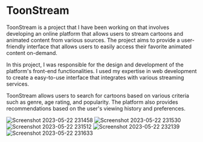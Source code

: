 # ToonStream
ToonStream is a project that I have been working on that involves developing an online platform that allows users to stream cartoons and animated content from various sources. The project aims to provide a user-friendly interface that allows users to easily access their favorite animated content on-demand.

In this project, I was responsible for the design and development of the platform's front-end functionalities. I used my expertise in web development to create a easy-to-use interface that integrates with various streaming services.

ToonStream allows users to search for cartoons based on various criteria such as genre, age rating, and popularity. The platform also provides recommendations based on the user's viewing history and preferences.


![Screenshot 2023-05-22 231458](https://github.com/mohit234567/ToonStream/assets/77202377/34d5279b-07a5-470f-b37d-43c25912ba74)
![Screenshot 2023-05-22 231530](https://github.com/mohit234567/ToonStream/assets/77202377/b7dee0e8-973d-41eb-88c4-cfea2c0cd98d)
![Screenshot 2023-05-22 231512](https://github.com/mohit234567/ToonStream/assets/77202377/c3fcd291-f2f6-4636-8ded-41b1f996b68f)
![Screenshot 2023-05-22 232139](https://github.com/mohit234567/ToonStream/assets/77202377/c1c2eb3c-8114-4832-8b7e-b89d5c1c790c)
![Screenshot 2023-05-22 231633](https://github.com/mohit234567/ToonStream/assets/77202377/4962b11f-fb77-4b86-8b8e-e4aced2bf76f)
